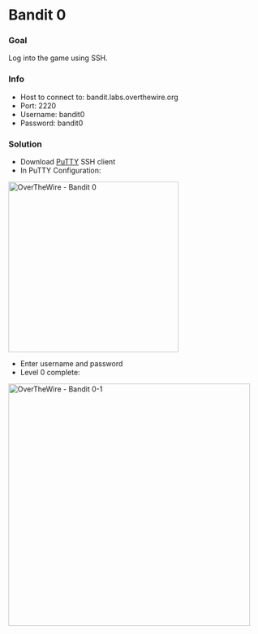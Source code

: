 # Bandit 0
### Goal
Log into the game using SSH.

### Info
- Host to connect to: bandit.labs.overthewire.org
- Port: 2220
- Username: bandit0
- Password: bandit0

### Solution
- Download [PuTTY](https://www.putty.org/) SSH client
- In PuTTY Configuration:
<img width="335" alt="OverTheWire - Bandit 0" src="https://github.com/user-attachments/assets/21827464-56a1-47f0-831a-09eb5f8aaffa" />

 - Enter username and password
 - Level 0 complete:
<img width="476" alt="OverTheWire - Bandit 0-1" src="https://github.com/user-attachments/assets/df44a77c-212e-4333-b760-7d6b169f541b" />
